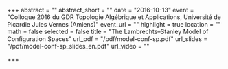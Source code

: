 +++
abstract = ""
abstract_short = ""
date = "2016-10-13"
event = "Colloque 2016 du GDR Topologie Algébrique et Applications, Université de Picardie Jules Vernes (Amiens)"
event_url = ""
highlight = true
location = ""
math = false
selected = false
title = "The Lambrechts–Stanley Model of Configuration Spaces"
url_pdf = "/pdf/model-conf-sp.pdf"
url_slides = "/pdf/model-conf-sp_slides_en.pdf"
url_video = ""

+++
